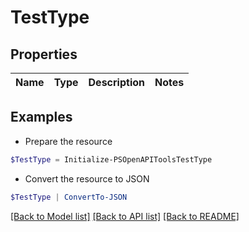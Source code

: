 # TestType
## Properties

Name | Type | Description | Notes
------------ | ------------- | ------------- | -------------

## Examples

- Prepare the resource
```powershell
$TestType = Initialize-PSOpenAPIToolsTestType 
```

- Convert the resource to JSON
```powershell
$TestType | ConvertTo-JSON
```

[[Back to Model list]](../README.md#documentation-for-models) [[Back to API list]](../README.md#documentation-for-api-endpoints) [[Back to README]](../README.md)

